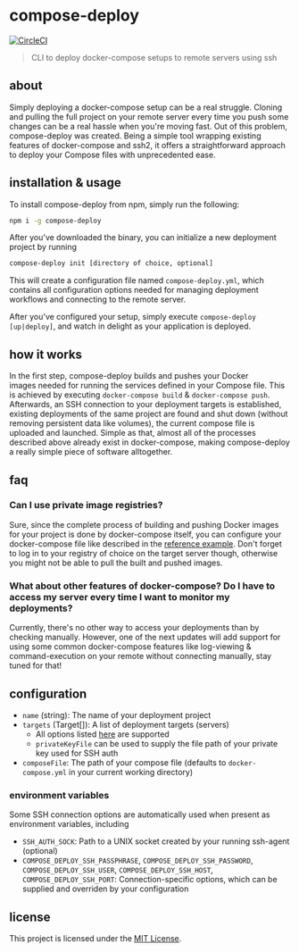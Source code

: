 # compose-deploy

[![CircleCI](https://circleci.com/gh/BrunoScheufler/compose-deploy.svg?style=svg)](https://circleci.com/gh/BrunoScheufler/compose-deploy)

> CLI to deploy docker-compose setups to remote servers using ssh

## about

Simply deploying a docker-compose setup can be a real struggle. Cloning and pulling the full project on your remote server every time you push some changes can be a real hassle when you're moving fast. Out of this problem, compose-deploy was created. Being a simple tool wrapping existing features of docker-compose and ssh2, it offers a straightforward approach to deploy your Compose files with unprecedented ease.

## installation & usage

To install compose-deploy from npm, simply run the following:

```bash
npm i -g compose-deploy
```

After you've downloaded the binary, you can initialize a new deployment project by running

```bash
compose-deploy init [directory of choice, optional]
```

This will create a configuration file named `compose-deploy.yml`, which contains all configuration options needed for managing deployment workflows and connecting to the remote server.

After you've configured your setup, simply execute `compose-deploy [up|deploy]`, and watch in delight as your application is deployed.

## how it works

In the first step, compose-deploy builds and pushes your Docker images needed for running the services defined in your Compose file. This is achieved by executing `docker-compose build` & `docker-compose push`. Afterwards, an SSH connection to your deployment targets is established, existing deployments of the same project are found and shut down (without removing persistent data like volumes), the current compose file is uploaded and launched. Simple as that, almost all of the processes described above already exist in docker-compose, making compose-deploy a really simple piece of software alltogether.

## faq

### Can I use private image registries?

Sure, since the complete process of building and pushing Docker images for your project is done by docker-compose itself, you can configure your docker-compose file like described in the [reference example](https://docs.docker.com/compose/reference/push/). Don't forget to log in to your registry of choice on the target server though, otherwise you might not be able to pull the built and pushed images.

### What about other features of docker-compose? Do I have to access my server every time I want to monitor my deployments?

Currently, there's no other way to access your deployments than by checking manually. However, one of the next updates will add support for using some common docker-compose features like log-viewing & command-execution on your remote without connecting manually, stay tuned for that!

## configuration

- `name` (string): The name of your deployment project
- `targets` (Target[]): A list of deployment targets (servers)
  - All options listed [here](https://github.com/mscdex/ssh2#client-methods) are supported
  - `privateKeyFile` can be used to supply the file path of your private key used for SSH auth
- `composeFile`: The path of your compose file (defaults to `docker-compose.yml` in your current working directory)

### environment variables

Some SSH connection options are automatically used when present as environment variables, including

- `SSH_AUTH_SOCK`: Path to a UNIX socket created by your running ssh-agent (optional)
- `COMPOSE_DEPLOY_SSH_PASSPHRASE`, `COMPOSE_DEPLOY_SSH_PASSWORD`, `COMPOSE_DEPLOY_SSH_USER`, `COMPOSE_DEPLOY_SSH_HOST`, `COMPOSE_DEPLOY_SSH_PORT`: Connection-specific options, which can be supplied and overriden by your configuration

## license

This project is licensed under the [MIT License](LICENSE).
